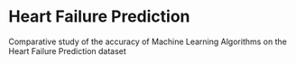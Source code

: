 # Heart Failure Prediction
Comparative study of the accuracy of Machine Learning Algorithms on the Heart Failure Prediction dataset
